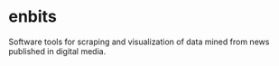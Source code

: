 # enbits
Software tools for scraping and visualization of data mined from news published in digital media.
